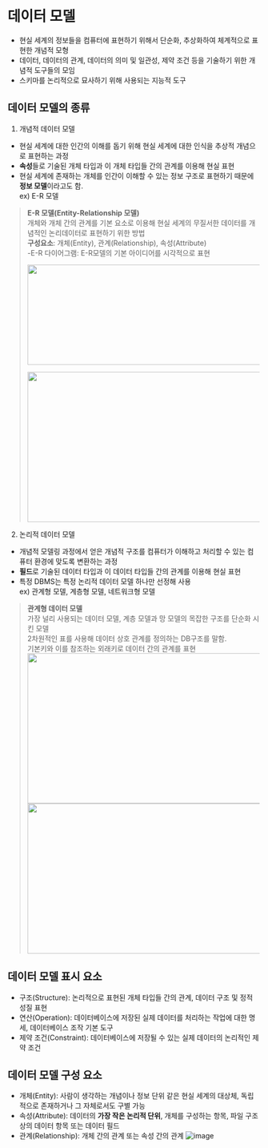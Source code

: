 # 데이터 모델
- 현실 세계의 정보들을 컴퓨터에 표현하기 위해서 단순화, 추상화하여 체계적으로 표현한 개념적 모형
- 데이터, 데이터의 관계, 데이터의 의미 및 일관성, 제약 조건 등을 기술하기 위한 개념적 도구들의 모임
- 스키마를 논리적으로 묘사하기 위해 사용되는 지능적 도구


## 데이터 모델의 종류
1. 개념적 데이터 모델<br/>
  - 현실 세계에 대한 인간의 이해를 돕기 위해 현실 세계에 대한 인식을 추상적 개념으로 표현하는 과정<br/>
  - **속성**들로 기술된 개체 타입과 이 개체 타입들 간의 관계를 이용해 현실 표현
  - 현실 세계에 존재하는 개체를 인간이 이해할 수 있는 정보 구조로 표현하기 때문에 **정보 모델**이라고도 함.<br/>
    ex) E-R 모델
   >**E-R 모델(Entity-Relationship 모델)**<br/>
    개체와 개체 간의 관계를 기본 요소로 이용해 현실 세계의 무질서한 데이터를 개념적인 논리데이터로 표현하기 위한 방법<br/>
    **구성요소**: 개체(Entity), 관계(Relationship), 속성(Attribute)<br/>
    -E-R 다이어그램: E-R모델의 기본 아이디어를 시각적으로 표현
    <p align="center"><img src="https://user-images.githubusercontent.com/76613385/197450731-7dc7d6a9-85b4-4407-b68e-2eaa7b1ca84b.png" height="200px" width="700px">
    <p align="center"><img src="https://user-images.githubusercontent.com/76613385/197450134-48dd5f66-01e1-4707-bc55-5a883d7541dc.png" height="300px" width="500px">


2. 논리적 데이터 모델<br/>
  - 개념적 모델링 과정에서 얻은 개념적 구조를 컴퓨터가 이해하고 처리할 수 있는 컴퓨터 환경에 맞도록 변환하는 과정<br/>
  - **필드**로 기술된 데이터 타입과 이 데이터 타입들 간의 관계를 이용해 현실 표현<br/>
  - 특정 DBMS는 특정 논리적 데이터 모델 하나만 선정해 사용<br/>
   ex) 관계형 모델, 계층형 모델, 네트워크형 모델
   >**관계형 데이터 모델**<br/>
    가장 널리 사용되는 데이터 모델, 계층 모델과 망 모델의 목잡한 구조를 단순화 시킨 모델<br/>
    2차원적인 표를 사용해 데이터 상호 관계를 정의하는 DB구조를 말함.<br/>
    기본키와 이를 참조하는 외래키로 데이터 간의 관계를 표현<br/>
    <img src="https://user-images.githubusercontent.com/76613385/197451442-a8835c44-9e24-40f0-a7e6-b2bbd112e3ee.png" height="300px" width="500px">
    <img src="https://user-images.githubusercontent.com/76613385/197451260-a624fdfb-c122-4d86-b7da-2b59d02c2e5e.png" height="300px" width="500px">
 
## 데이터 모델 표시 요소
- 구조(Structure): 논리적으로 표현된 개체 타입들 간의 관계, 데이터 구조 및 정적 성질 표현
- 연산(Operation): 데이터베이스에 저장된 실제 데이터를 처리하는 작업에 대한 명세, 데이터베이스 조작 기본 도구
- 제약 조건(Constraint): 데이터베이스에 저장될 수 있는 실제 데이터의 논리적인 제약 조건

## 데이터 모델 구성 요소
- 개체(Entity): 사람이 생각하는 개념이나 정보 단위 같은 현실 세계의 대상체, 독립적으로 존재하거나 그 자체로서도 구별 가능
- 속성(Attribute): 데이터의 **가장 작은 논리적 단위**, 개체를 구성하는 항목, 파일 구조상의 데이터 항목 또는 데이터 필드
- 관계(Relationship): 개체 간의 관계 또는 속성 간의 관계
![image](https://user-images.githubusercontent.com/76613385/197449538-5cfb5649-f683-4f4a-b3ec-b0bed1b1edf4.png)
